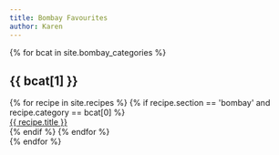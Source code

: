 ```yaml
---
title: Bombay Favourites
author: Karen
---
```


{% for bcat in site.bombay_categories %}
   <section class='section' id="{{ bcat[1] }}">
      <h2 class="title"> {{ bcat[1] }} </h2>
         <div class='grid'>
            {% for recipe in site.recipes %}
               {% if recipe.section == 'bombay' and recipe.category == bcat[0] %}
                  <div class="cell">
                     <a href="{{ recipe.url }}"> {{ recipe.title }}</a>
                  </div>
               {% endif %}
            {% endfor %}
         </div>
   </section>
{% endfor %}
